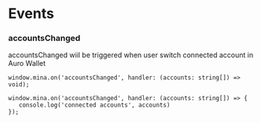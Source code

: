 # Events

### accountsChanged

accountsChanged wiil be triggered when user switch connected account in Auro Wallet

```
window.mina.on('accountsChanged', handler: (accounts: string[]) => void);
```

```
window.mina.on('accountsChanged', handler: (accounts: string[]) => {
   console.log('connected accounts', accounts)
});

```

